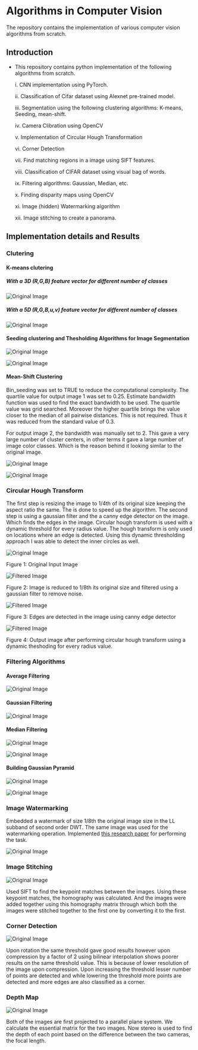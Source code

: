# Algorithms in Computer Vision

The repository contains the implementation of various computer vision algorithms from scratch. 

## Introduction
- This repository contains python implementation of the following algorithms from scratch. 


  i. CNN implementation using PyTorch. 
  
  ii. Classification of Cifar dataset using Alexnet pre-trained model. 
  
  iii. Segmentation using the following clustering algorithms: K-means, Seeding, mean-shift. 
  
  iv. Camera Clibration using OpenCV
  
  v. Implementation of Circular Hough Transformation 
  
  vi. Corner Detection 
  
  vii. Find matching regions in a image using SIFT features. 
  
  viii. Classification of CIFAR dataset using visual bag of words. 
  
  ix. Filtering algorithms: Gaussian, Median, etc. 
  
  x. Finding disparity maps using OpenCV
  
  xi. Image (hidden) Watermarking algorithm 
  
  xii. Image stitching to create a panorama. 

## Implementation details and Results 


### Clutering 

#### K-means clutering 


##### With a 3D (R,G,B) feature vector  for different number of classes

![Original Image](/Assets/k-mean-1.png)



##### With a 5D (R,G,B,u,v) feature vector  for different number of classes

![Original Image](/Assets/k-mean-2.png)


#### Seeding clustering and Thesholding Algorithms for Image Segmentation 

![Original Image](/Assets/seeding-1.png)


![Original Image](/Assets/seeding-2.png)



#### Mean-Shift Clustering 

Bin_seeding was set to TRUE to reduce the computational complexity. The quartile value for output image 1 was set to 0.25. Estimate bandwidth function was used to find the exact bandwidth to be used. The quartile value was grid searched. Moreover the higher quartile brings the value closer to the median of all pairwise distances. This is not required. Thus it was reduced from the standard value of 0.3. 

For output image 2, the bandwidth was manually set to 2. This gave a very large number of cluster centers, in other terms it gave a large number of image color classes. Which is the reason behind it looking similar to the original image. 



![Original Image](/Assets/mean-shift-1.png)

![Original Image](/Assets/mean-shift-2.png)



### Circular Hough Transform 

The first step is resizing the image to 1/4th of its original size keeping the aspect ratio the same. The is done to speed up the algorithm. The second step is using a gaussian filter and the a canny edge detector on the image. Which finds the edges in the image. Circular hough transform is used with a dynamic threshold for every radius value. The hough transform is only used on locations where an edge is detected. Using this dynamic thresholding approach I was able to detect the inner circles as well.

![Original Image](/Circular-Hough-transform/Q1.jpeg)

Figure 1: Original Input Image 

![Filtered Image](/Circular-Hough-transform/filtered.jpg?raw=true)

Figure 2: Image is reduced to 1/8th its original size and filtered using a gaussian filter to remove noise. 

![Filtered Image](/Circular-Hough-transform/edge.jpg?raw=true)

Figure 3: Edges are detected in the image using canny edge detector 

![Filtered Image](/Circular-Hough-transform/Figure_1-1.png?raw=true)

Figure 4: Output image after performing circular hough transform using a dynamic theshoding for every radius value. 


### Filtering Algorithms 


#### Average Filtering

![Original Image](/Assets/avg-filter.png)


#### Gaussian Filtering

![Original Image](/Assets/gaussian-filter.png)


#### Median Filtering

![Original Image](/Assets/median-filtering.png)

![Original Image](/Assets/median-1.png)



#### Building Gaussian Pyramid


![Original Image](/Assets/gaussian-pyramid.png)


![Original Image](/Assets/laplacian-pyramid.png)



### Image Watermarking 


Embedded a watermark of size 1/8th the original image size in the LL subband of second order DWT. The same image was used for the watermarking operation. Implemented [this research paper](https://ieeexplore.ieee.org/document/5560822) for performing the task. 


![Original Image](/Assets/watermarking.png)


### Image Stitching 

![Original Image](/Assets/image-stitching.png)

Used SIFT to find the keypoint matches between the images. Using these keypoint matches, the homography was calculated. And the images were added together using this homography matrix through which both the images were stitched together to the first one by converting it to the first.   


### Corner Detection 


![Original Image](/Assets/corner.png)


Upon rotation the same threshold gave good results however upon compression by a factor of 2 using bilinear interpolation shows poorer results on the same threshold value. This is because of lower resolution of the image upon compression. Upon increasing the threshold lesser number of points are detected and while lowering the threshold more points are detected and more edges are also classified as a corner. 

### Depth Map 

![Original Image](/Assets/depth-map.png)

Both of the images are first projected to a parallel plane system. We calculate the essential matrix for the two images. Now stereo is used to find the depth of each point based on the difference between the two cameras, the focal length. 

